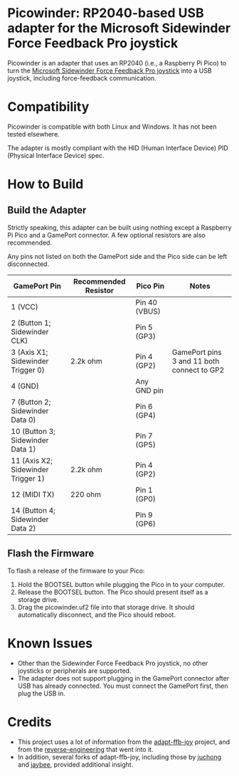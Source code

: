 # Picowinder: RP2040-based USB adapter for the Microsoft Sidewinder Force Feedback Pro joystick
Picowinder is an adapter that uses an RP2040 (i.e., a Raspberry Pi Pico) to turn the [Microsoft Sidewinder Force Feedback Pro joystick](https://www.youtube.com/watch?v=evwn435x0dM) into a USB joystick, including force-feedback communication.

# Compatibility
Picowinder is compatible with both Linux and Windows. It has not been tested elsewhere.

The adapter is mostly compliant with the HID (Human Interface Device) PID (Physical Interface Device) spec.

# How to Build

## Build the Adapter
Strictly speaking, this adapter can be built using nothing except a Raspberry Pi Pico and a GamePort connector. A few optional resistors are also recommended.

Any pins not listed on both the GamePort side and the Pico side can be left disconnected.

| GamePort Pin                       | Recommended Resistor | Pico Pin        | Notes                                      |
|------------------------------------|----------------------|-----------------|--------------------------------------------|
| 1 (VCC)                            |                      | Pin 40 (VBUS)   |                                            |
| 2 (Button 1; Sidewinder CLK)       |                      | Pin 5 (GP3)     |                                            |
| 3 (Axis X1; Sidewinder Trigger 0)  | 2.2k ohm             | Pin 4 (GP2)     | GamePort pins 3 and 11 both connect to GP2 |
| 4 (GND)                            |                      | Any GND pin     |                                            |
| 7 (Button 2; Sidewinder Data 0)    |                      | Pin 6 (GP4)     |                                            |
| 10 (Button 3; Sidewinder Data 1)   |                      | Pin 7 (GP5)     |                                            |
| 11 (Axis X2; Sidewinder Trigger 1) | 2.2k ohm             | Pin 4 (GP2)     |                                            |
| 12 (MIDI TX)                       | 220 ohm              | Pin 1 (GP0)     |                                            |
| 14 (Button 4; Sidewinder Data 2)   |                      | Pin 9 (GP6)     |                                            |

## Flash the Firmware

To flash a release of the firmware to your Pico:
1. Hold the BOOTSEL button while plugging the Pico in to your computer.
2. Release the BOOTSEL button. The Pico should present itself as a storage drive.
3. Drag the picowinder.uf2 file into that storage drive. It should automatically disconnect, and the Pico should reboot.

# Known Issues

* Other than the Sidewinder Force Feedback Pro joystick, no other joysticks or peripherals are supported.
* The adapter does not support plugging in the GamePort connector after USB has already connected. You must connect the GamePort first, then plug the USB in.

# Credits

* This project uses a lot of information from the [adapt-ffb-joy](https://github.com/tloimu/adapt-ffb-joy) project, and from the [reverse-engineering](https://www.descentbb.net/viewtopic.php?t=19061) that went into it.
* In addition, several forks of adapt-ffb-joy, including those by [juchong](https://github.com/juchong/adapt-ffb-joy) and [jaybee](https://github.com/jaybee-git/adapt-ffb-joy), provided additional insight.
